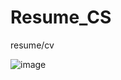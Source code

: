 # Resume_CS
resume/cv


![image](https://user-images.githubusercontent.com/43722290/191865142-3314dd10-038f-4d8d-890a-7401f3e60bc3.png)
